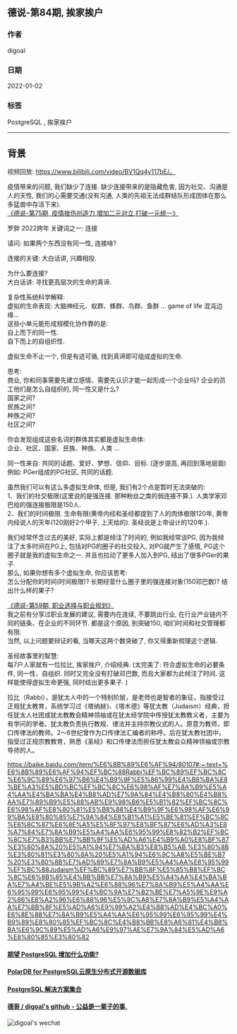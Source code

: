 ## 德说-第84期, 挨家挨户      
                              
### 作者                              
digoal                              
                              
### 日期                              
2022-01-02                             
                              
### 标签                           
PostgreSQL , 挨家挨户   
                            
----                            
                            
## 背景                            
视频回放: https://www.bilibili.com/video/BV1Qq4y117bE/。  
  
疫情带来的问题, 我们缺少了连接. 缺少连接带来的是隐藏危害, 因为社交、沟通是人的天性, 我们的心需要交通(没有沟通, 人类的先祖无法成群结队形成团体在那么多猛兽中存活下来).    
[《德说-第75期, 疫情挫伤创造力,增加二元对立,打破一元统一》](../202112/20211207_04.md)    
  
罗胖 2022跨年 关键词之一: 连接    
  
请问: 如果两个东西没有同一性, 连接啥?    
  
连接的关键: 大白话讲, 兴趣相投.  
  
为什么要连接?  
大白话讲: 寻找更高层次的生命的真谛.    
  
复杂性系统科学解释:    
虚拟的生命表现: 大脑神经元、蚁群、蜂群、鸟群、鱼群 ... game of life  混沌边缘...  
这些小单元能形成规模化协作靠的是:  
自上而下的同一性.    
自下而上的自组织性.     
  
  
虚拟生命不止一个, 但是有迹可循, 找到真谛即可组成虚拟的生命.    
  
思考:   
商业, 你和同事需要先建立感情、需要先认识才能一起形成一个企业吗?  企业的员工他们是怎么自组织的, 同一性又是什么?    
国家之间?  
民族之间?  
种族之间?  
社区之间?  
  
你会发现组成这些名词的群体其实都是虚拟生命体:    
企业、社区、国家、民族、种族、人类 ...    
  
  
同一性来自: 共同的话题、爱好、梦想、信仰、目标.  (逐步提高, 再回到落地层面)  
例如: PGer组成的PG社区, 共同的话题.    
  
虽然我们可以有这么多虚拟生命体, 但是, 我们有2个点是暂时无法突破的:  
1、我们的社交极限(这里说的是强连接. 那种粉丝之类的弱连接不算.).  人类学家邓巴给的强连接极限是150人.    
2、我们的时间极限. 生命有限(黄帝内经和圣经都提到了人的肉体极限120年, 黄帝内经说人的天年(120刚好2个甲子, 上天给的). 圣经说是上帝设计的120年.).    
  
我们经常怀念过去的美好, 实际上都是倾注了时间的, 例如我经常谈PG, 因为我倾注了太多时间在PG上, 包括对PG的圈子的社交投入, 对PG就产生了感情, PG这个圈子就是我的虚拟生命之一. 并且也拉动了更多人加入到PG, 结出了很多PGer的果子.    
那么, 如果你想有多个虚拟生命, 你应该思考:  
怎么分配你的时间(时间极限)? 长期经营什么圈子里的强连接对象(150邓巴数)? 结出什么样的果子?    
  
[《德说-第59期, 职业选择与职业规划》](../202111/20211106_01.md)    
我之前有分享过职业发展的建议, 需要内在连续, 不要跳出行业, 在行业产业链内不同的链条、在企业的不同环节. 都是这个原因, 别突破150, 咱们时间和社交管理都有限.   
当然, 以上问题要辩证的看, 当哪天这两个数突破了, 你又得重新梳理这个逻辑.    
  
圣经故事里的智慧:    
每7户人家就有一位拉比, 挨家挨户, 介绍经典.  (太完美了: 符合虚拟生命的必要条件, 同一性、自组织. 同时又完全没有打破邓巴数, 而且大家都为此倾注了时间. 这样能使得虚拟生命更强, 同时结出更多果子. )     
  
拉比（Rabbi），是犹太人中的一个特别阶层，是老师也是智者的象征，指接受过正规犹太教育，系统学习过《塔纳赫》、《塔木德》等犹太教（Judaism）经典，担任犹太人社团或犹太教教会精神领袖或在犹太经学院中传授犹太教教义者，主要为有学问的学者。犹太教负责执行教规、律法并主持宗教仪式的人。原意为教师，即口传律法的教师。2～6世纪曾作为口传律法汇编者的称呼。后在犹太教社团中，指受过正规宗教教育，熟悉《圣经》和口传律法而担任犹太教会众精神领袖或宗教导师的人。  
  
https://baike.baidu.com/item/%E6%8B%89%E6%AF%94/80107#:~:text=%E6%8B%89%E6%AF%94%EF%BC%88Rabbi%EF%BC%89%EF%BC%8C%E6%9C%89%E6%97%B6%E4%B9%9F%E5%86%99%E4%B8%BA%E8%BE%A3%E5%BD%BC%EF%BC%8C%E6%98%AF%E7%8A%B9%E5%A4%AA%E4%BA%BA%E4%B8%AD%E7%9A%84%E4%B8%80%E4%B8%AA%E7%89%B9%E5%88%AB%E9%98%B6%E5%B1%82%EF%BC%8C%E6%98%AF%E8%80%81%E5%B8%88%E4%B9%9F%E6%98%AF%E6%99%BA%E8%80%85%E7%9A%84%E8%B1%A1%E5%BE%81%EF%BC%8C%E6%8C%87%E6%8E%A5%E5%8F%97%E8%BF%87%E6%AD%A3%E8%A7%84%E7%8A%B9%E5%A4%AA%E6%95%99%E8%82%B2%EF%BC%8C%E7%B3%BB%E7%BB%9F%E5%AD%A6%E4%B9%A0%E8%BF%87%E3%80%8A%20%E5%A1%94%E7%BA%B3%E8%B5%AB,%E3%80%8B%E3%80%81%E3%80%8A%20%E5%A1%94%E6%9C%A8%E5%BE%B7%20%E3%80%8B%E7%AD%89%E7%8A%B9%E5%A4%AA%E6%95%99%EF%BC%88Judaism%EF%BC%89%E7%BB%8F%E5%85%B8%EF%BC%8C%E6%8B%85%E4%BB%BB%E7%8A%B9%E5%A4%AA%E4%BA%BA%E7%A4%BE%E5%9B%A2%E6%88%96%E7%8A%B9%E5%A4%AA%E6%95%99%E6%95%99%E4%BC%9A%E7%B2%BE%E7%A5%9E%E9%A2%86%E8%A2%96%E6%88%96%E5%9C%A8%E7%8A%B9%E5%A4%AA%E7%BB%8F%E5%AD%A6%E9%99%A2%E4%B8%AD%E4%BC%A0%E6%8E%88%E7%8A%B9%E5%A4%AA%E6%95%99%E6%95%99%E4%B9%89%E8%80%85%EF%BC%8C%E4%B8%BB%E8%A6%81%E4%B8%BA%E6%9C%89%E5%AD%A6%E9%97%AE%E7%9A%84%E5%AD%A6%E8%80%85%E3%80%82  
  
  
  
  
  
  
  
  
  
  
#### [期望 PostgreSQL 增加什么功能?](https://github.com/digoal/blog/issues/76 "269ac3d1c492e938c0191101c7238216")
  
  
#### [PolarDB for PostgreSQL云原生分布式开源数据库](https://github.com/ApsaraDB/PolarDB-for-PostgreSQL "57258f76c37864c6e6d23383d05714ea")
  
  
#### [PostgreSQL 解决方案集合](https://yq.aliyun.com/topic/118 "40cff096e9ed7122c512b35d8561d9c8")
  
  
#### [德哥 / digoal's github - 公益是一辈子的事.](https://github.com/digoal/blog/blob/master/README.md "22709685feb7cab07d30f30387f0a9ae")
  
  
![digoal's wechat](../pic/digoal_weixin.jpg "f7ad92eeba24523fd47a6e1a0e691b59")
  
